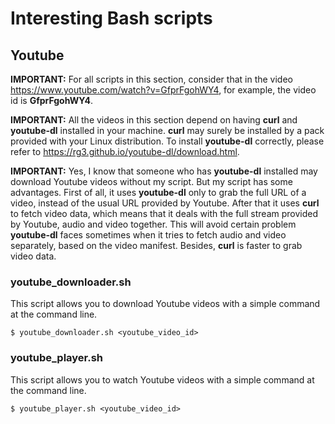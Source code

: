 # Interesting Bash scripts

## Youtube

**IMPORTANT:** For all scripts in this section, consider that in the video https://www.youtube.com/watch?v=GfprFgohWY4, for example, the video id is **GfprFgohWY4**.

**IMPORTANT:** All the videos in this section depend on having **curl** and **youtube-dl** installed in your machine. **curl** may surely be installed by a pack provided with your Linux distribution. To install **youtube-dl** correctly, please refer to https://rg3.github.io/youtube-dl/download.html.

**IMPORTANT:** Yes, I know that someone who has **youtube-dl** installed may download Youtube videos without my script. But my script has some advantages. First of all, it uses **youtube-dl** only to grab the full URL of a video, instead of the usual URL provided by Youtube. After that it uses **curl** to fetch video data, which means that it deals with the full stream provided by Youtube, audio and video together. This will avoid certain problem **youtube-dl** faces sometimes when it tries to fetch audio and video separately, based on the video manifest. Besides, **curl** is faster to grab video data.

### youtube_downloader.sh

This script allows you to download Youtube videos with a simple command at the command line.

`$ youtube_downloader.sh <youtube_video_id>`

### youtube_player.sh

This script allows you to watch Youtube videos with a simple command at the command line.

`$ youtube_player.sh <youtube_video_id>`

